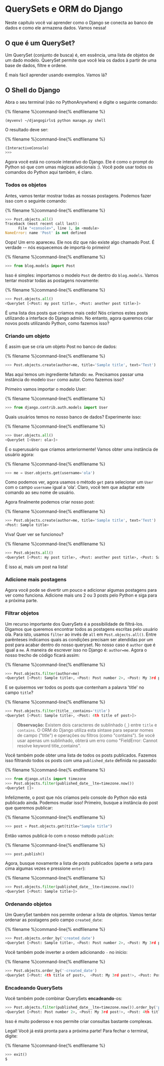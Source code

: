 # QuerySets e ORM do Django

Neste capítulo você vai aprender como o Django se conecta ao banco de dados e como ele armazena dados. Vamos nessa!

## O que é um QuerySet?

Um QuerySet (conjunto de busca) é, em essência, uma lista de objetos de um dado modelo. QuerySet permite que você leia os dados à partir de uma base de dados, filtre e ordene.

É mais fácil aprender usando exemplos. Vamos lá?

## O Shell do Django

Abra o seu terminal (não no PythonAnywhere) e digite o seguinte comando:

{% filename %}command-line{% endfilename %}

    (myvenv) ~/djangogirls$ python manage.py shell
    

O resultado deve ser:

{% filename %}command-line{% endfilename %}

```python
(InteractiveConsole)
>>>
```

Agora você está no console interativo do Django. Ele é como o prompt do Python só que com umas mágicas adicionais :). Você pode usar todos os comandos do Python aqui também, é claro.

### Todos os objetos

Antes, vamos tentar mostrar todas as nossas postagens. Podemos fazer isso com o seguinte comando:

{% filename %}command-line{% endfilename %}

```python
>>> Post.objects.all()
Traceback (most recent call last):
      File "<console>", line 1, in <module>
NameError: name 'Post' is not defined
```

Oops! Um erro apareceu. Ele nos diz que não existe algo chamado Post. É verdade -- nós esquecemos de importá-lo primeiro!

{% filename %}command-line{% endfilename %}

```python
>>> from blog.models import Post
```

Isso é simples: importamos o modelo `Post` de dentro do `blog.models`. Vamos tentar mostrar todas as postagens novamente:

{% filename %}command-line{% endfilename %}

```python
>>> Post.objects.all()
<QuerySet [<Post: my post title>, <Post: another post title>]>
```

É uma lista dos posts que criamos mais cedo! Nós criamos estes posts utilizando a interface do Django admin. No entanto, agora queremos criar novos posts utilizando Python, como fazemos isso?

### Criando um objeto

É assim que se cria um objeto Post no banco de dados:

{% filename %}command-line{% endfilename %}

```python
>>> Post.objects.create(author=me, title='Sample title', text='Test')
```

Mas aqui temos um ingrediente faltando: `me`. Precisamos passar uma instância do modelo `User` como autor. Como fazemos isso?

Primeiro vamos importar o modelo User:

{% filename %}command-line{% endfilename %}

```python
>>> from django.contrib.auth.models import User
```

Quais usuários temos no nosso banco de dados? Experimente isso:

{% filename %}command-line{% endfilename %}

```python
>>> User.objects.all()
<QuerySet [<User: ola>]>
```

É o superusuário que criamos anteriormente! Vamos obter uma instância de usuário agora:

{% filename %}command-line{% endfilename %}

```python
>>> me = User.objects.get(username='ola')
```

Como podemos ver, agora usamos o método `get` para selecionar um `User` com o campo `username` igual a 'ola'. Claro, você tem que adaptar este comando ao seu nome de usuário.

Agora finalmente podemos criar nosso post:

{% filename %}command-line{% endfilename %}

```python
>>> Post.objects.create(author=me, title='Sample title', text='Test')
<Post: Sample title>
```

Viva! Quer ver se funcionou?

{% filename %}command-line{% endfilename %}

```python
>>> Post.objects.all()
<QuerySet [<Post: my post title>, <Post: another post title>, <Post: Sample title>]>
```

É isso aí, mais um post na lista!

### Adicione mais postagens

Agora você pode se divertir um pouco e adicionar algumas postagens para ver como funciona. Adicione mais uns 2 ou 3 posts pelo Python e siga para a próxima parte.

### Filtrar objetos

Um recurso importante dos QuerySets é a possibilidade de filtrá-los. Digamos que queremos encontrar todos as postagens escritas pelo usuário ola. Para isto, usamos `filter` ao invés de `all` em `Post.objects.all()`. Entre parênteses indicamos quais as condições precisam ser atendidas por um post para acabar dentro do nosso queryset. No nosso caso é `author` que é igual a `me`. A maneira de escrever isso no Django é: `author=me`. Agora o nosso trecho de código ficará assim:

{% filename %}command-line{% endfilename %}

```python
>>> Post.objects.filter(author=me)
<QuerySet [<Post: Sample title>, <Post: Post number 2>, <Post: My 3rd post!>, <Post: 4th title of post>]>
```

E se quisermos ver todos os posts que contenham a palavra 'title' no campo `title`?

{% filename %}command-line{% endfilename %}

```python
>>> Post.objects.filter(title__contains='title')
<QuerySet [<Post: Sample title>, <Post: 4th title of post>]>
```

> **Observação:** Existem dois caracteres de sublinhado (`_`) entre `title` e `contains`. O ORM do Django utiliza esta sintaxe para separar nomes de campo ("title") e operações ou filtros (como "contains"). Se você usar apenas um sublinhado, obterá um erro como "FieldError: Cannot resolve keyword title_contains".

Você também pode obter uma lista de todos os posts publicados. Fazemos isso filtrando todos os posts com uma `published_date` definida no passado:

{% filename %}command-line{% endfilename %}

```python
>>> from django.utils import timezone
>>> Post.objects.filter(published_date__lte=timezone.now())
<QuerySet []>
```

Infelizmente, o post que nós criamos pelo console do Python não está publicado ainda. Podemos mudar isso! Primeiro, busque a instância do post que queremos publicar:

{% filename %}command-line{% endfilename %}

```python
>>> post = Post.objects.get(title="Sample title")
```

Então vamos publicá-lo com o nosso método `publish`:

{% filename %}command-line{% endfilename %}

```python
>>> post.publish()
```

Agora, busque novamente a lista de posts publicados (aperte a seta para cima algumas vezes e pressione `enter`):

{% filename %}command-line{% endfilename %}

```python
>>> Post.objects.filter(published_date__lte=timezone.now())
<QuerySet [<Post: Sample title>]>
```

### Ordenando objetos

Um QuerySet também nos permite ordenar a lista de objetos. Vamos tentar ordenar as postagens pelo campo `created_date`:

{% filename %}command-line{% endfilename %}

```python
>>> Post.objects.order_by('created_date')
<QuerySet [<Post: Sample title>, <Post: Post number 2>, <Post: My 3rd post!>, <Post: 4th title of post>]>
```

Você também pode inverter a ordem adicionando `-` no início:

{% filename %}command-line{% endfilename %}

```python
>>> Post.objects.order_by('-created_date')
<QuerySet [<Post: 4th title of post>,  <Post: My 3rd post!>, <Post: Post number 2>, <Post: Sample title>]>
```

### Encadeando QuerySets

Você também pode combinar QuerySets **encadeando**-os:

```python
>>> Post.objects.filter(published_date__lte=timezone.now()).order_by('published_date')
<QuerySet [<Post: Post number 2>, <Post: My 3rd post!>, <Post: 4th title of post>, <Post: Sample title>]>
```

Isso é muito poderoso e nos permite criar consultas bastante complexas.

Legal! Você já está pronta para a próxima parte! Para fechar o terminal, digite:

{% filename %}command-line{% endfilename %}

```python
>>> exit()
$
```